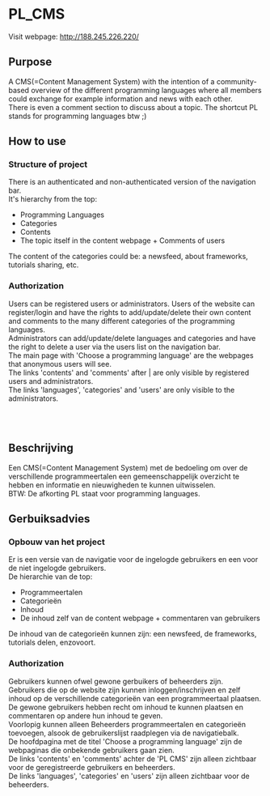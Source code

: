 # PL_CMS

Visit webpage: http://188.245.226.220/

## Purpose
A CMS(=Content Management System) with the intention of a community-based overview of the different programming languages where all members could exchange for example information and news with each other. <br>
There is even a comment section to discuss about a topic. The shortcut PL stands for programming languages btw ;) <br>

## How to use
### Structure of project
There is an authenticated and non-authenticated version of the navigation bar. <br>
It's hierarchy from the top: <br>
<ul>
    <li>Programming Languages</li>
    <li>Categories</li>
    <li>Contents</li>
    <li>The topic itself in the content webpage + Comments of users</li>
</ul>
The content of the categories could be: a newsfeed, about frameworks, tutorials sharing, etc. <br>

### Authorization
Users can be registered users or administrators.
Users of the website can register/login and have the rights to add/update/delete their own content and comments to the many different categories of the programming languages. <br>
Administrators can add/update/delete languages and categories and have the right to delete a user via the users list on the navigation bar. <br>
The main page with 'Choose a programming language' are the webpages that anonymous users will see. <br>
The links 'contents' and 'comments' after | are only visible by registered users and administrators. <br>
The links 'languages', 'categories' and 'users' are only visible to the administrators.


<br>
<br>

## Beschrijving
Een CMS(=Content Management System) met de bedoeling om over de verschillende programmeertalen een gemeenschappelijk overzicht te hebben en informatie en nieuwigheden te kunnen uitwisselen. <br>
BTW: De afkorting PL staat voor programming languages. <br>

## Gerbuiksadvies
### Opbouw van het project
Er is een versie van de navigatie voor de ingelogde gebruikers en een voor de niet ingelogde gebruikers. <br>
De hierarchie van de top: <br>
<ul>
    <li>Programmeertalen</li>
    <li>Categorieën</li>
    <li>Inhoud</li>
    <li>De inhoud zelf van de content webpage + commentaren van gebruikers</li>
</ul>
De inhoud van de categorieën kunnen zijn: een newsfeed, de frameworks, tutorials delen, enzovoort. <br>

### Authorization
Gebruikers kunnen ofwel gewone gerbuikers of beheerders zijn. <br>
Gebruikers die op de website zijn kunnen inloggen/inschrijven en zelf inhoud op de verschillende categorieën van een programmeertaal plaatsen. <br>
De gewone gebruikers hebben recht om inhoud te kunnen plaatsen en commentaren op andere hun inhoud te geven. <br>
Voorlopig kunnen alleen Beheerders programmeertalen en categorieën toevoegen, alsook de gebruikerslijst raadplegen via de navigatiebalk. <br>
De hoofdpagina met de titel 'Choose a programming language' zijn de webpaginas die onbekende gebruikers gaan zien. <br>
De links 'contents' en 'comments' achter de 'PL CMS' zijn alleen zichtbaar voor de geregistreerde gebruikers en beheerders. <br>
De links 'languages', 'categories' en 'users' zijn alleen zichtbaar voor de beheerders.

